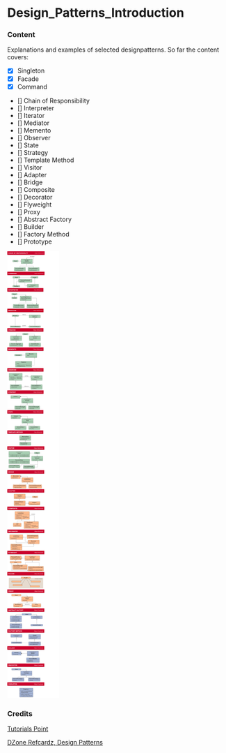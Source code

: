 # Design_Patterns_Introduction
### Content
Explanations and examples of selected designpatterns.
So far the content covers:
- [x] Singleton
- [x] Facade
- [x] Command
- [] Chain of Responsibility
- [] Interpreter
- [] Iterator
- [] Mediator
- [] Memento
- [] Observer
- [] State
- [] Strategy
- [] Template Method
- [] Visitor
- [] Adapter
- [] Bridge
- [] Composite
- [] Decorator
- [] Flyweight
- [] Proxy
- [] Abstract Factory
- [] Builder
- [] Factory Method
- [] Prototype



![](/DesignPatterns.png)
### Credits
[Tutorials Point](https://www.tutorialspoint.com)

[DZone Refcardz, Design Patterns](https://dzone.com/refcardz/design-patterns?chapter=1)
